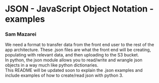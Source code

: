 # JSON - JavaScript Object Notation - examples  
### Sam Mazarei  
We need a format to transfer data from the front end user to the rest of the app architecture. These .json files are what the front end will be creating, populating with relevant data, and then uploading to the S3 bucket.  
In python, the json module allows you to read/write and wrangle json objects in a way much like python dictionaries.  
This README will be updated soon to explain the .json examples and include examples of how to create/read json with python 3.

